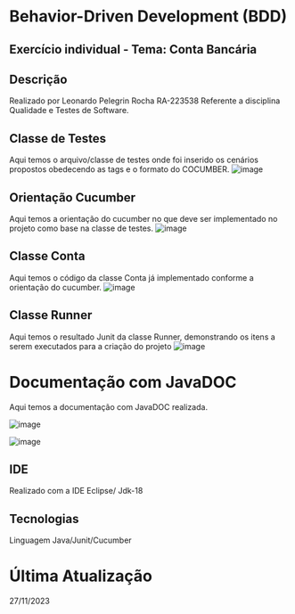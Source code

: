 # Behavior-Driven Development (BDD)          
## Exercício individual - Tema: Conta Bancária

## Descrição                                                 
Realizado por Leonardo Pelegrin Rocha  RA-223538  Referente a disciplina Qualidade e Testes de Software.

## Classe de Testes
Aqui temos o arquivo/classe de testes onde foi inserido os cenários propostos obedecendo as tags e o formato do COCUMBER.
![image](https://github.com/LeonardoPelegrin/BDD-Ohata/assets/110860762/12a79ad1-7c9a-4136-8d97-48047cef5cbf)

## Orientação Cucumber
Aqui temos a orientação do cucumber no que deve ser implementado no projeto como base na classe de testes.
![image](https://github.com/LeonardoPelegrin/BDD-Ohata/assets/110860762/2ad7cac7-828b-49d6-afb2-d1f4f96de994)

## Classe Conta
Aqui temos o código da classe Conta já implementado conforme a orientação do cucumber.
![image](https://github.com/LeonardoPelegrin/BDD-Ohata/assets/110860762/7c007f92-2649-49e3-89e0-d8a220dc0082)

## Classe Runner
Aqui temos o resultado Junit da classe Runner, demonstrando os itens a serem executados para a criação do projeto
![image](https://github.com/LeonardoPelegrin/BDD-Ohata/assets/110860762/bceaa5e2-3009-4674-bccc-8a4ba57810bc)

# Documentação com JavaDOC
Aqui temos a documentação com JavaDOC realizada.

![image](https://github.com/LeonardoPelegrin/BDD-Ohata/assets/110860762/69dd1304-44fe-49b3-8ffc-a2ca808e1aa6)

![image](https://github.com/LeonardoPelegrin/BDD-Ohata/assets/110860762/fe4a474a-653f-4a9b-88c9-8667bf54e038)

## IDE
Realizado com a IDE Eclipse/ Jdk-18

## Tecnologias
Linguagem Java/Junit/Cucumber
# Última Atualização
27/11/2023




